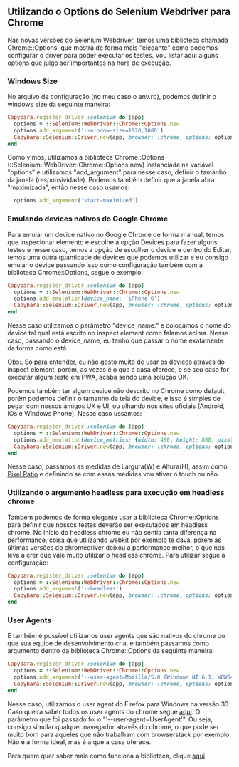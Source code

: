 ## Utilizando o Options do Selenium Webdriver para Chrome

Nas novas versões do Selenium Webdriver, temos uma biblioteca chamada Chrome::Options, que mostra de forma mais "elegante" como podemos configurar o driver para poder executar os testes. Vou listar aqui alguns options que julgo ser importantes na hora de execução.

### Windows Size

No arquivo de configuração (no meu caso o env.rb), podemos definir o windows size da seguinte maneira: 

```ruby
Capybara.register_driver :selenium do |app|
  options = ::Selenium::WebDriver::Chrome::Options.new
  options.add_argument('--window-size=1920,1080')
  Capybara::Selenium::Driver.new(app, browser: :chrome, options: options)
end
```

Como vimos, utilizamos a biblioteca Chrome::Options (::Selenium::WebDriver::Chrome::Options.new) instanciada na variável "options" e utilizamos "add_argument" para nesse caso, definir o tamanho da janela (responsividade). Podemos também definir que a janela abra "maximizada", então nesse  caso usamos: 

```ruby
  options.add_argument('start-maximized')
```

### Emulando devices nativos do Google Chrome

Para emular um device nativo no Google Chrome de forma manual, temos que inspecionar elemento e escolhe a opção Devices para fazer alguns testes e nesse caso, temos a opção de escolher o device e dentro do Editar, temos uma outra quantidade de devices que podemos utilizar e eu consigo emular o device passando isso como configuração também com a biblioteca Chrome::Options, segue o exemplo: 

```ruby
Capybara.register_driver :selenium do |app|
  options = ::Selenium::WebDriver::Chrome::Options.new
  options.add_emulation(device_name: 'iPhone 6')
  Capybara::Selenium::Driver.new(app, browser: :chrome, options: options)
end
```

Nesse caso utilizamos o parâmetro "device_name:" e colocamos o nome do device tal qual está escrito no inspect element como falamos acima. Nesse caso, passando o device_name, eu tenho que passar o nome exatamente da forma como está. 

Obs:. Só para entender, eu não gosto muito de usar os devices através do inspect element, porém, as vezes é o que a casa oferece, e se seu caso for executar algum teste em PWA, acaba sendo uma solução OK. 

Podemos também ter algum device não descrito no Chrome como default, porém podemos definir o tamanho da tela do device, e isso é simples de pegar com nossos amigos UX e UI, ou olhando nos sites oficiais (Android, IOs e Windows Phone). Nesse caso ussamos: 

```ruby
Capybara.register_driver :selenium do |app|
  options = ::Selenium::WebDriver::Chrome::Options.new
  options.add_emulation(device_metrics: {width: 400, height: 800, pixelRatio: 1, touch: true})
  Capybara::Selenium::Driver.new(app, browser: :chrome, options: options)
end
```

Nesse caso, passamos as medidas de Largura(W) e Altura(H), assim como [Pixel Ratio](https://en.wikipedia.org/wiki/Pixel_aspect_ratio) e definindo se com essas medidas vou ativar o touch ou não.

### Utilizando o argumento headless para execução em headless chrome

Também podemos de forma elegante usar a biblioteca Chrome::Options para definir que nossos testes deverão ser executados em headless chrome. No início do headless chrome eu não sentia tanta diferença na performance, coisa que utilizando webkit por exemplo te dava, porém as últimas versões do chromedriver deixou a performance melhor, o que nos leva a crer que vale muito utilizar o headless chrome. Para utilizar segue a configuração: 

```ruby
Capybara.register_driver :selenium do |app|
  options = ::Selenium::WebDriver::Chrome::Options.new
  options.add_argument('--headless')
  Capybara::Selenium::Driver.new(app, browser: :chrome, options: options)
end
```

### User Agents

E também é possível utilizar os user agents que são nativos do chrome ou que sua equipe de desenvolvimento cria, e também passamos como argumento dentro da biblioteca Chrome::Options da seguinte maneira: 

```ruby
Capybara.register_driver :selenium do |app|
  options = ::Selenium::WebDriver::Chrome::Options.new
  options.add_argument('--user-agent=Mozilla/5.0 (Windows NT 6.1; WOW64; rv:33.0) Gecko/20120101 Firefox/33.0')
  Capybara::Selenium::Driver.new(app, browser: :chrome, options: options)
end
```
Nesse caso, utilizamos o user agent do Firefox para Windows na versão 33. Caso queira saber todos os user agents do chrome segue [aqui](https://developers.whatismybrowser.com/useragents/explore/software_name/chrome/). O parâmetro que foi passado foi o "'--user-agent=UserAgent'". Ou seja, consigo simular qualquer navegador através do chrome, o que pode ser muito bom para aqueles que não trabalham com browserstack por exemplo. Não é a forma ideal, mas é a que a casa oferece. 

Para quem quer saber mais como funciona a biblioteca, clique [aqui](https://www.rubydoc.info/gems/selenium-webdriver/3.14.0/Selenium/WebDriver/Chrome/Options#add_argument-instance_method)
